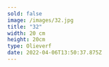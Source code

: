 ```yaml
---
sold: false
image: /images/32.jpg
title: "32"
width: 20 cm
height: 20cm
type: Olieverf
date: 2022-04-06T13:50:37.875Z
---
```

